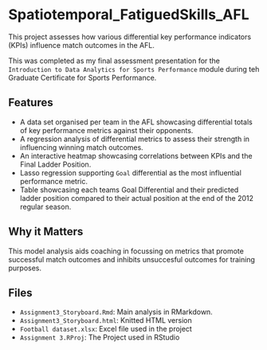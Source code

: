 # Spatiotemporal_FatiguedSkills_AFL

This project assesses how various differential key performance indicators (KPIs) influence match outcomes in the AFL.

This was completed as my final assessment presentation for the `Introduction to Data Analytics for Sports Performance` module during teh Graduate Certificate for Sports Performance. 

## Features
- A data set organised per team in the AFL showcasing differential totals of key performance metrics against their opponents.
- A regression analysis of differential metrics to assess their strength in influencing winning match outcomes.
- An interactive heatmap showcasing correlations between KPIs and the Final Ladder Position.
- Lasso regression supporting `Goal` differential as the most influential performance metric.
- Table showcasing each teams Goal Differential and their predicted ladder position compared to their actual position at the end of the 2012 regular season. 

## Why it Matters
This model analysis aids coaching in focussing on metrics that promote successful match outcomes and inhibits unsuccesful outcomes for training purposes.

## Files
- `Assignment3_Storyboard.Rmd`: Main analysis in RMarkdown.
- `Assignment3_Storyboard.html`: Knitted HTML version
- `Football dataset.xlsx`: Excel file used in the project
- `Assignment 3.RProj`: The Project used in RStudio
